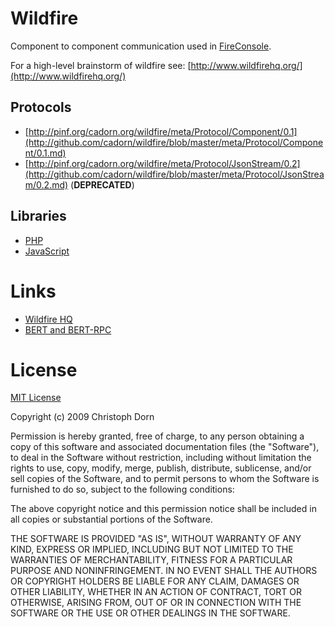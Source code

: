 Wildfire
========

Component to component communication used in [FireConsole](http://www.fireconsole.org/).

For a high-level brainstorm of wildfire see: [http://www.wildfirehq.org/](http://www.wildfirehq.org/)


Protocols
---------

  * [http://pinf.org/cadorn.org/wildfire/meta/Protocol/Component/0.1](http://github.com/cadorn/wildfire/blob/master/meta/Protocol/Component/0.1.md)
  * [http://pinf.org/cadorn.org/wildfire/meta/Protocol/JsonStream/0.2](http://github.com/cadorn/wildfire/blob/master/meta/Protocol/JsonStream/0.2.md) (**DEPRECATED**)

Libraries
---------

  * [PHP](http://github.com/cadorn/wildfire/blob/master/packages/lib-php/)
  * [JavaScript](http://github.com/cadorn/wildfire/blob/master/packages/lib-js/)


Links
=====

  * [Wildfire HQ](http://www.wildfirehq.org/)
  * [BERT and BERT-RPC](http://bert-rpc.org/)


License
=======

[MIT License](http://www.opensource.org/licenses/mit-license.php)

Copyright (c) 2009 Christoph Dorn

Permission is hereby granted, free of charge, to any person obtaining a copy
of this software and associated documentation files (the "Software"), to deal
in the Software without restriction, including without limitation the rights
to use, copy, modify, merge, publish, distribute, sublicense, and/or sell
copies of the Software, and to permit persons to whom the Software is
furnished to do so, subject to the following conditions:

The above copyright notice and this permission notice shall be included in
all copies or substantial portions of the Software.

THE SOFTWARE IS PROVIDED "AS IS", WITHOUT WARRANTY OF ANY KIND, EXPRESS OR
IMPLIED, INCLUDING BUT NOT LIMITED TO THE WARRANTIES OF MERCHANTABILITY,
FITNESS FOR A PARTICULAR PURPOSE AND NONINFRINGEMENT. IN NO EVENT SHALL THE
AUTHORS OR COPYRIGHT HOLDERS BE LIABLE FOR ANY CLAIM, DAMAGES OR OTHER
LIABILITY, WHETHER IN AN ACTION OF CONTRACT, TORT OR OTHERWISE, ARISING FROM,
OUT OF OR IN CONNECTION WITH THE SOFTWARE OR THE USE OR OTHER DEALINGS IN
THE SOFTWARE.